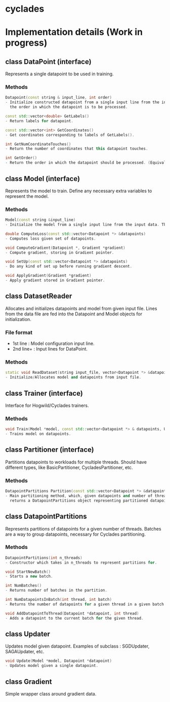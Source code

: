 # cyclades

# Implementation details (Work in progress)
## class DataPoint (interface)

Represents a single datapoint to be used in training.
### Methods
```c++
Datapoint(const string & input_line, int order)
- Initialize constructed datapoint from a single input line from the input data. Order represents
  the order in which the datapoint is to be processed.
```

```c++
const std::vector<double> GetLabels()
- Return labels for datapoint.
```

```c++
const std::vector<int> GetCoordinates()
- Get coordinates corresponding to labels of GetLabels().
```

```c++
int GetNumCoordinateTouches()
- Return the number of coordinates that this datapoint touches.
```

```c++
int GetOrder()
- Return the order in which the datapoint should be processed. (Equivalent to datapoint id)
```

## class Model (interface)

Represents the model to train. Define any necessary extra variables to represent the model.
### Methods
```c++
Model(const string &input_line)
- Initialize the model from a single input line from the input data. This line should be the top line of the data file.
```

```c++
double ComputeLoss(const std::vector<Datapoint *> &datapoints)
- Computes loss given set of datapoints.
```

```c++
void ComputeGradient(Datapoint *, Gradient *gradient)
- Compute gradient, storing in Gradient pointer.
```

```c++
void SetUp(const std::vector<Datapoint *> &datapoints)
- Do any kind of set up before running gradient descent.
```

```c++
void ApplyGradient(Gradient *gradient)
- Apply gradient stored in Gradient pointer.
```

## class DatasetReader

Allocates and initializes datapoints and model from given input file. Lines from the data file
are fed into the Datapoint and Model objects for initialization.

### File format
- 1st line : Model configuration input line.
- 2nd line+ : Input lines for DataPoint.

### Methods
```c++
static void ReadDataset(string input_file, vector<Datapoint *> &datapoints, Model **model);
- Initialize/Allocates model and datapoints from input file.
```

## class Trainer (interface)

Interface for Hogwild/Cyclades trainers.
### Methods
```c++
void Train(Model *model, const std::vector<Datapoint *> & datapoints, Updater *updater)
- Trains model on datapoints.
```

## class Partitioner (interface)

Partitions datapoints to workloads for multiple threads. Should have different types, like
BasicPartitioner, CycladesPartitioner, etc.
### Methods
```c++
DatapointPartitions Partition(const std::vector<Datapoint *> &datapoints, int n_threads)
- Main partitioning method, which, given datapoints and number of threads,
  returns a DatapointPartitions object representing partitioned datapoints for number of threads.
```

## class DatapointPartitions

Represents partitions of datapoints for a given number of threads.
Batches are a way to group datapoints, necessary for Cyclades partitioning.
### Methods
```c++
DatapointPartitions(int n_threads)
- Constructor which takes in n_threads to represent partitions for.
```

```c++
void StartNewBatch()
- Starts a new batch.
```

```c++
int NumBatches()
- Returns number of batches in the partition.
```

```c++
int NumDatapointsInBatch(int thread, int batch)
- Returns the number of datapoints for a given thread in a given batch.
```

```c++
void AddDatapointToThread(Datapoint *datapoint, int thread)
- Adds a datapoint to the current batch for the given thread.
```

## class Updater
Updates model given datapoint. Examples of subclass : SGDUpdater, SAGAUpdater, etc.

```c++
void Update(Model *model, Datapoint *datapoint)
- Updates model given a single datapoint.
```

## class Gradient
Simple wrapper class around gradient data.